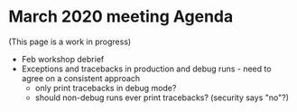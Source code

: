 # March 2020 meeting Agenda

(This page is a work in progress)

- Feb workshop debrief
- Exceptions and tracebacks in production and debug runs - need to agree on a consistent approach
  - only print tracebacks in debug mode?
  - should non-debug runs ever print tracebacks? (security says "no"?)

